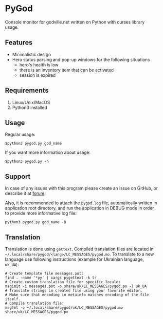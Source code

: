 PyGod
=====

Console monitor for godville.net written on Python with curses library usage.


Features
--------

 - Minimalistic design
 - Hero status parsing and pop-up windows for the following situations
    - hero's health is low
    - there is an inventory item that can be activated
    - session is expired


Requirements
------------

1. Linux/Unix/MacOS
2. Python3 installed


Usage
-----

Regular usage:

`$python3 pygod.py god_name`

If you want more information about usage:

`$python3 pygod.py -h`



Support
-------

In case of any issues with this program please create an issue on GitHub, or
describe it at [forum](https://godville.net/forums/show_topic/3148).

Also, it is recommended to attach the `pygod.log` file, automatically written
in application root directory, and run the application in DEBUG mode in order
to provide more informative log file:

`python3 pygod.py god_name -D`

Translation
-----------

Translation is done using `gettext`. Compiled translation files are located in `~/.local/share/pygod/<lang>/LC_MESSAGES/pygod.mo`.
To translate to a new language use following instructions (example for Ukrainian language, `uk_UA`):

	# Create template file messages.pot:
	find . -name '*py' | xargs pygettext -k tr
	# Create custom translation file for specific locale:
	msginit -i messages.pot -o share/uk/LC_MESSAGES/pygod.po -l uk_UA
	# Translate strings in created file using your favorite editor.
	# Make sure that encoding in metainfo matches encoding of the file itself.
	# Compile translation file:
	msgfmt -o ~/.local/share/pygod/uk/LC_MESSAGES/pygod.mo share/uk/LC_MESSAGES/pygod.po
